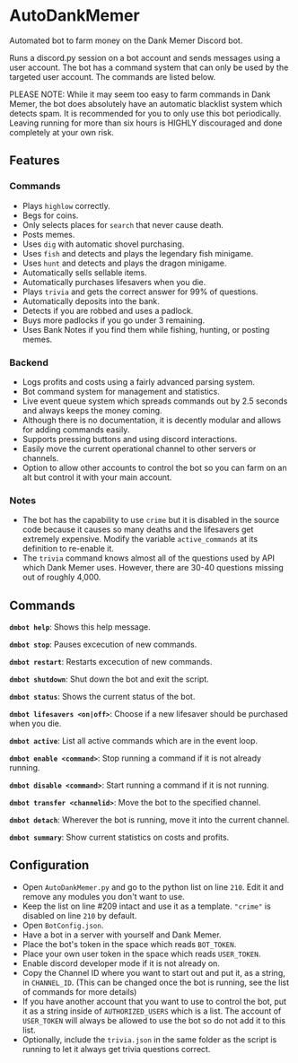 # AutoDankMemer
Automated bot to farm money on the Dank Memer Discord bot.

Runs a discord.py session on a bot account and sends messages using a user account. The bot has a command system that can only be used by the targeted user account. The commands are listed below.

PLEASE NOTE: While it may seem too easy to farm commands in Dank Memer, the bot does absolutely have an automatic blacklist system which detects spam. It is recommended for you to only use this bot periodically. Leaving running for more than six hours is HIGHLY discouraged and done completely at your own risk.

## Features

### Commands

- Plays `highlow` correctly.
- Begs for coins.
- Only selects places for `search` that never cause death.
- Posts memes.
- Uses `dig` with automatic shovel purchasing.
- Uses `fish` and detects and plays the legendary fish minigame.
- Uses `hunt` and detects and plays the dragon minigame.
- Automatically sells sellable items.
- Automatically purchases lifesavers when you die.
- Plays `trivia` and gets the correct answer for 99% of questions.
- Automatically deposits into the bank.
- Detects if you are robbed and uses a padlock.
- Buys more padlocks if you go under 3 remaining.
- Uses Bank Notes if you find them while fishing, hunting, or posting memes.

### Backend

- Logs profits and costs using a fairly advanced parsing system.
- Bot command system for management and statistics.
- Live event queue system which spreads commands out by 2.5 seconds and always keeps the money coming.
- Although there is no documentation, it is decently modular and allows for adding commands easily.
- Supports pressing buttons and using discord interactions.
- Easily move the current operational channel to other servers or channels.
- Option to allow other accounts to control the bot so you can farm on an alt but control it with your main account.

### Notes

- The bot has the capability to use `crime` but it is disabled in the source code because it causes so many deaths and the lifesavers get extremely expensive. Modify the variable `active_commands` at its definition to re-enable it.
- The `trivia` command knows almost all of the questions used by API which Dank Memer uses. However, there are 30-40 questions missing out of roughly 4,000.

## Commands

**`dmbot help`**: Shows this help message.

**`dmbot stop`**: Pauses excecution of new commands.

**`dmbot restart`**: Restarts excecution of new commands.

**`dmbot shutdown`**: Shut down the bot and exit the script.

**`dmbot status`**: Shows the current status of the bot.

**`dmbot lifesavers <on|off>`**: Choose if a new lifesaver should be purchased when you die.

**`dmbot active`**: List all active commands which are in the event loop.

**`dmbot enable <command>`**: Stop running a command if it is not already running.

**`dmbot disable <command>`**: Start running a command if it is not running.

**`dmbot transfer <channelid>`**: Move the bot to the specified channel.

**`dmbot detach`**: Wherever the bot is running, move it into the current channel.

**`dmbot summary`**: Show current statistics on costs and profits.

## Configuration

- Open `AutoDankMemer.py` and go to the python list on line `210`. Edit it and remove any modules you don't want to use.
- Keep the list on line #209 intact and use it as a template. `"crime"` is disabled on line `210` by default.
- Open `BotConfig.json`.
- Have a bot in a server with yourself and Dank Memer.
- Place the bot's token in the space which reads `BOT_TOKEN`.
- Place your own user token in the space which reads `USER_TOKEN`.
- Enable discord developer mode if it is not already on.
- Copy the Channel ID where you want to start out and put it, as a string, in `CHANNEL_ID`. (This can be changed once the bot is running, see the list of commands for more details)
- If you have another account that you want to use to control the bot, put it as a string inside of `AUTHORIZED_USERS` which is a list. The account of `USER_TOKEN` will always be allowed to use the bot so do not add it to this list.
- Optionally, include the `trivia.json` in the same folder as the script is running to let it always get trivia questions correct.

